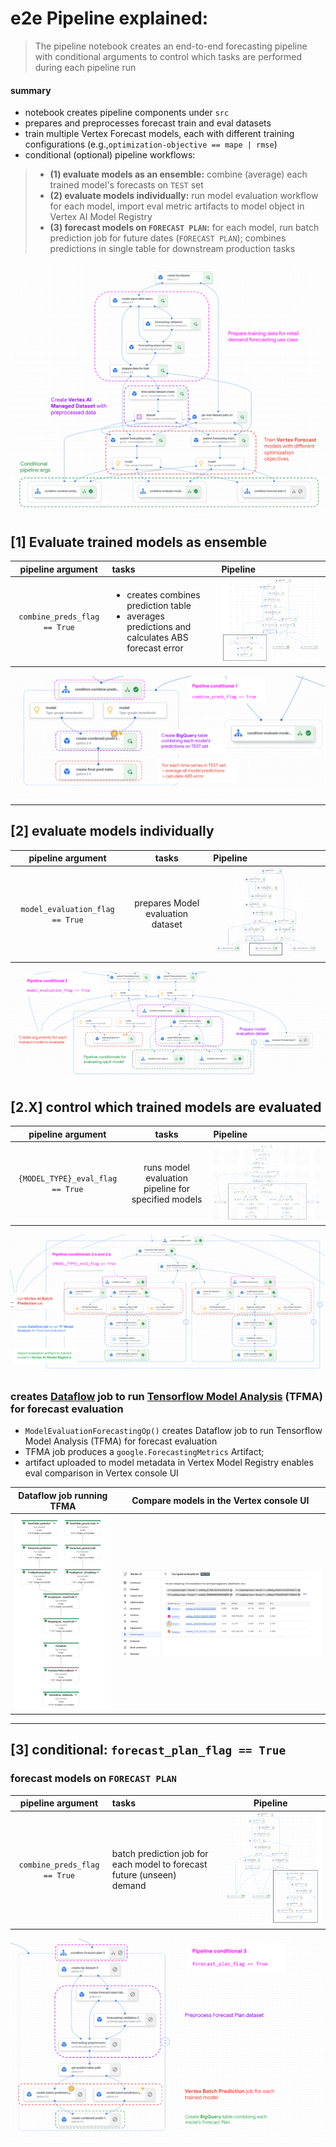 # e2e Pipeline explained:

> The pipeline notebook creates an end-to-end forecasting pipeline with conditional arguments to control which tasks are performed during each pipeline run

#### summary
* notebook creates pipeline components under `src`
* prepares and preprocesses forecast train and eval datasets
* train multiple Vertex Forecast models, each with different training configurations (e.g.,`optimization-objective == mape | rmse`)
* conditional (optional) pipeline workflows:
> * **(1) evaluate models as an ensemble:** combine (average) each trained model's forecasts on `TEST` set
> * **(2) evaluate models individually:** run model evaluation workflow for each model, import eval metric artifacts to model object in Vertex AI Model Registry
> * **(3) forecast models on `FORECAST PLAN`:** for each model, run batch prediction job for future dates (`FORECAST PLAN`); combines predictions in single table for downstream production tasks

![alt text](https://github.com/tottenjordan/vertex-forecas-repo/blob/main/imgs/overall-pipeline-collapsed-conditonals.png)

## [1] Evaluate trained models as ensemble

pipeline argument    |  tasks | Pipeline |
|:-------------------------------:|:----------------------  |:------------------------- |
`combine_preds_flag == True`     | <ul><li>creates combines prediction table</li><li>averages predictions and calculates ABS forecast error</li></ul>| ![alt text](https://github.com/tottenjordan/vertex-forecas-repo/blob/main/imgs/overall-pipe-expanded-condition-1.png)   |

![alt text](https://github.com/tottenjordan/vertex-forecas-repo/blob/main/imgs/combine-forecasts-on-test-set.png)

---
## [2] evaluate models individually

pipeline argument    |  tasks | Pipeline |
:-------------------------------:|:-------------------------:|:------------------------- |
`model_evaluation_flag == True`  | prepares Model evaluation dataset | ![alt text](https://github.com/tottenjordan/vertex-forecas-repo/blob/main/imgs/overall-pipe-collapsed-condition-2.png) |

![alt text](https://github.com/tottenjordan/vertex-forecas-repo/blob/main/imgs/prepare-seperate-model-eval-cond.png)

## [2.X] control which trained models are evaluated 

pipeline argument    |  tasks | Pipeline |
:-------------------------------:|:-------------------------:|:------------------------- |
`{MODEL_TYPE}_eval_flag == True`  | runs model evaluation pipeline for specified models | ![alt text](https://github.com/tottenjordan/vertex-forecas-repo/blob/main/imgs/overall-pipe-expanded-condition-2.png)

![alt text](https://github.com/tottenjordan/vertex-forecas-repo/blob/main/imgs/seperate-model-eval-cond.png)

### creates [Dataflow](https://cloud.google.com/dataflow) job to run [Tensorflow Model Analysis](https://www.tensorflow.org/tfx/model_analysis/get_started) (TFMA) for forecast evaluation

* `ModelEvaluationForecastingOp()` creates Dataflow job to run Tensorflow Model Analysis (TFMA) for forecast evaluation
* TFMA job produces a `google.ForecastingMetrics` Artifact; 
* artifact uploaded to model metadata in Vertex Model Registry enables eval comparison in Vertex console UI

Dataflow job running TFMA  |  Compare models in the Vertex console UI
:---------------:|:--------:|
![alt text](https://github.com/tottenjordan/vertex-forecas-repo/blob/main/imgs/dataflow-tfma-eval-job.png)  | ![alt text](https://github.com/tottenjordan/vertex-forecas-repo/blob/main/imgs/model-eval-vertex-ui.png)

---
## [3] conditional: `forecast_plan_flag == True`
### forecast models on `FORECAST PLAN`

pipeline argument    |  tasks | Pipeline |
:-------------------------------:|:-----------------------  |:-------------------------:
`combine_preds_flag == True`     | batch prediction job for each model to forecast future (unseen) demand | ![alt text](https://github.com/tottenjordan/vertex-forecas-repo/blob/main/imgs/overall-pipe-explanded-condition-3.png)

![alt text](https://github.com/tottenjordan/vertex-forecas-repo/blob/main/imgs/forecast-plan-conditional.png)
